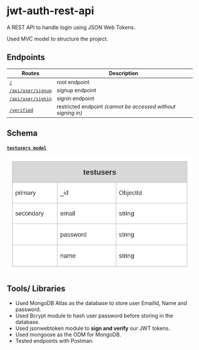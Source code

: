 # jwt-auth-rest-api

A REST API to handle login using JSON Web Tokens.
 
Used MVC model to structure the project.


## Endpoints
| Routes                 | Description                                                   |
|------------------------|---------------------------------------------------------------|
|[`/`][0]                |root endpoint                                                  |
|[`/api/user/signup`][1] |signup endpoint                                                |
|[`/api/user/signin`][1] |signin endpoint                                                |
|[`/verified`][2]        |restricted endpoint *(cannot be accessed without signing in)*  |


## Schema
[**`testusers model`**][3]

![model][model]

## Tools/ Libraries
* Used MongoDB Atlas as the database to store user EmailId, Name and password.
* Used Bcrypt module to hash user password before storing in the database.
* Used jsonwebtoken module to **sign and verify** our JWT tokens.
* Used mongoose as the ODM for MongoDB.
* Tested endpoints with Postman.

[0]: https://github.com/SagnikH/jwt-auth-rest-api/blob/master/index.js
[1]: https://github.com/SagnikH/jwt-auth-rest-api/blob/master/routers/authRoutes.js
[2]: https://github.com/SagnikH/jwt-auth-rest-api/blob/master/routers/verifiedRoutes.js
[3]: https://github.com/SagnikH/jwt-auth-rest-api/blob/master/models/user.js
[model]: https://github.com/SagnikH/jwt-auth-rest-api/blob/master/public/jwt-auth-model.svg
